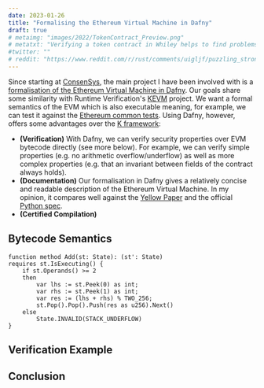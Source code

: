 ```yaml
---
date: 2023-01-26
title: "Formalising the Ethereum Virtual Machine in Dafny"
draft: true
# metaimg: "images/2022/TokenContract_Preview.png"
# metatxt: "Verifying a token contract in Whiley helps to find problems."
#twitter: ""
# reddit: "https://www.reddit.com/r/rust/comments/uigljf/puzzling_strong_updates_in_rust/"
---
```


Since starting at [ConsenSys](https://consensys.net/), the main project I have been involved with is a [formalisation of the Ethereum Virtual Machine in Dafny](https://github.com/ConsenSys/evm-dafny).  Our goals share some similarity with Runtime Verification's [KEVM](https://github.com/runtimeverification/evm-semantics) project.  We want a formal semantics of the EVM which is also executable meaning, for example, we can test it against the [Ethereum common tests](https://github.com/ethereum/tests).  Using Dafny, however, offers some advantages over the [K framework](https://kframework.org/):

   * **(Verification)** With Dafny, we can verify security properties over EVM bytecode directly (see more below).  For example, we can verify simple properties (e.g. no arithmetic overflow/underflow) as well as more complex properties (e.g. that an  invariant between fields of the contract always holds).
   * **(Documentation)** Our formalisation in Dafny gives a relatively concise and readable description of the Ethereum Virtual Machine.  In my opinion, it compares well against the [Yellow Paper](https://ethereum.github.io/yellowpaper/paper.pdf) and the official [Python spec](https://github.com/ethereum/execution-specs).
   * **(Certified Compilation)** 

## Bytecode Semantics

```dafny
function method Add(st: State): (st': State)
requires st.IsExecuting() {
    if st.Operands() >= 2
    then
        var lhs := st.Peek(0) as int;
        var rhs := st.Peek(1) as int;
        var res := (lhs + rhs) % TWO_256;
        st.Pop().Pop().Push(res as u256).Next()
    else
        State.INVALID(STACK_UNDERFLOW)
}
```

## Verification Example

## Conclusion


